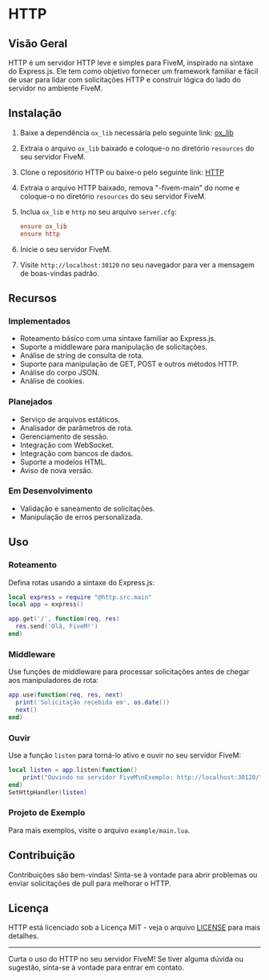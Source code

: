 # HTTP

## Visão Geral

HTTP é um servidor HTTP leve e simples para FiveM, inspirado na sintaxe do Express.js. Ele tem como objetivo fornecer um framework familiar e fácil de usar para lidar com solicitações HTTP e construir lógica do lado do servidor no ambiente FiveM.

## Instalação

1. Baixe a dependência `ox_lib` necessária pelo seguinte link: [ox_lib](https://github.com/overextended/ox_lib/releases/)

2. Extraia o arquivo `ox_lib` baixado e coloque-o no diretório `resources` do seu servidor FiveM.

3. Clone o repositório HTTP ou baixe-o pelo seguinte link: [HTTP](https://github.com/MapreeDev/http-fivem/archive/refs/heads/master.zip)

4. Extraia o arquivo HTTP baixado, remova "-fivem-main" do nome e coloque-o no diretório `resources` do seu servidor FiveM.

5. Inclua `ox_lib` e `http` no seu arquivo `server.cfg`:

   ```ini
   ensure ox_lib
   ensure http
   ```

6. Inicie o seu servidor FiveM.

7. Visite `http://localhost:30120` no seu navegador para ver a mensagem de boas-vindas padrão.

## Recursos

### Implementados

- Roteamento básico com uma sintaxe familiar ao Express.js.
- Suporte a middleware para manipulação de solicitações.
- Análise de string de consulta de rota.
- Suporte para manipulação de GET, POST e outros métodos HTTP.
- Análise do corpo JSON.
- Análise de cookies.

### Planejados

- Serviço de arquivos estáticos.
- Analisador de parâmetros de rota.
- Gerenciamento de sessão.
- Integração com WebSocket.
- Integração com bancos de dados.
- Suporte a modelos HTML.
- Aviso de nova versão.

### Em Desenvolvimento

- Validação e saneamento de solicitações.
- Manipulação de erros personalizada.

## Uso

### Roteamento

Defina rotas usando a sintaxe do Express.js:

```lua
local express = require "@http.src.main"
local app = express()

app.get('/', function(req, res)
  res.send('Olá, FiveM!')
end)
```

### Middleware

Use funções de middleware para processar solicitações antes de chegar aos manipuladores de rota:

```lua
app.use(function(req, res, next)
  print('Solicitação recebida em', os.date())
  next()
end)
```

### Ouvir

Use a função `listen` para torná-lo ativo e ouvir no seu servidor FiveM:

```lua
local listen = app.listen(function()
    print("Ouvindo no servidor FiveM\nExemplo: http://localhost:30120/"..GetCurrentResourceName().."/")
end)
SetHttpHandler(listen)
```

### Projeto de Exemplo

Para mais exemplos, visite o arquivo `example/main.lua`.

## Contribuição

Contribuições são bem-vindas! Sinta-se à vontade para abrir problemas ou enviar solicitações de pull para melhorar o HTTP.

## Licença

HTTP está licenciado sob a Licença MIT - veja o arquivo [LICENSE](license) para mais detalhes.

---

Curta o uso do HTTP no seu servidor FiveM! Se tiver alguma dúvida ou sugestão, sinta-se à vontade para entrar em contato.
